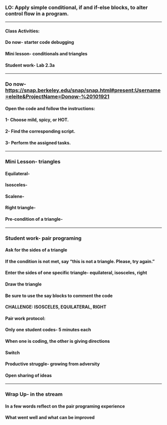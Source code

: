 ### LO: Apply simple conditional, if and if-else blocks, to alter control flow in a program.

---

#### Class Activities:
#### Do now- starter code debugging
#### Mini lesson- conditionals and triangles
#### Student work- Lab 2.3a

---

### Do now- https://snap.berkeley.edu/snap/snap.html#present:Username=eleite&ProjectName=Donow-%20101921
#### Open the code and follow the instructions:
#### 1- Choose mild, spicy, or HOT.
#### 2- Find the corresponding script.
#### 3- Perform the assigned tasks.

---

### Mini Lesson- triangles
#### Equilateral- 
#### Isosceles- 
#### Scalene- 
#### Right triangle- 
#### Pre-condition of a triangle-

---

### Student work- pair programing 
#### Ask for the sides of a triangle
#### If the condition is not met, say “this is not a triangle. Please, try again.”
#### Enter the sides of one specific triangle- equilateral, isosceles, right
#### Draw the triangle
#### Be sure to use the say blocks to comment the code
#### CHALLENGE: ISOSCELES, EQUILATERAL, RIGHT
#### Pair work protocol:
#### Only one student codes- 5 minutes each
#### When one is coding, the other is giving directions
#### Switch
#### Productive struggle- growing from adversity
#### Open sharing of ideas

---

### Wrap Up- in the stream
#### In a few words reflect on the pair programing experience
#### What went well and what can be improved

